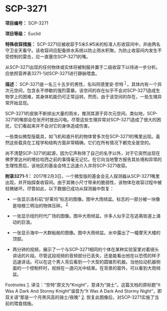 # SCP-3271
                        


**项目编号：**  SCP-3271

**项目等级：**  Euclid

**特殊收容措施：**  SCP-3271应被收容于5米*5米*5米的标准人形收容间中，并由两名守卫全天看守。该收容间应配备排水系统以防止雨水积聚。为防止收容间内发生不受控制的雷击，应一直塞住SCP-3271的嘴。

从SCP-3271出现的任何物体或实体将被制服并置于二级收容下以待进一步分析。应依照营养表3271-1对SCP-3271进行静脉喂食。

**描述：**  SCP-3271是一名三十五岁的男性，名叫阿德里安·奈特<sup class='footnoteref'>
 <a shape='rect' class='footnoteref' id='footnoteref-1' href='javascript:;' onclick='WIKIDOT.page.utils.scrollToReference(&apos;footnote-1&apos;)'>1</a>
</sup>。其体内有一个异次元空间，包含永不停歇的强烈雷暴。该空间的存在似乎不会对SCP-3271造成生物学上的困难，其身体机能仍可正常运转。然而，由于该空间的存在，一些生理异常开始显现。

SCP-3271的皮肤不断排出大量的雨水，推测其源于异次元空间。类似地，SCP-3271的嘴部会在张开时放出闪电。尽管这些生理异常对SCP-3271造成了很大的困扰，它们看起来并不会对它的身体造成伤害。

一些类似微型版载具，如飞机和直升机的物体曾多次在SCP-3271的嘴里出现。虽然这些载具在工程学和结构方面非常精确，它们在所有情况下都完全是空的。

尚不清楚SCP-3271的起源，因为它声称除了自己的名字以外，对于它突然出现在佛罗里达州的塔拉哈西之前的事情毫无记忆。在它向当地警方报告其处境和异常的生理性质后，该地区的基金会特工迅速介入并将SCP-3271收容。

**附录3271-1：**  2017年2月3日，一个微型版的基金会无人探测器从SCP-3271嘴里出现，并开始探查收容间。由于其微小尺寸带来的脆弱性，该物体在收容过程中被轻微破坏。尽管如此，以下数据已成功从探测器中恢复：

- 一张显示洛杉矶“好莱坞”标志的图像。图中大雨倾盆。标志的一部分被一块像是培根三明治的物体压碎。<sup class='footnoteref'>
 <a shape='rect' class='footnoteref' id='footnoteref-2' href='javascript:;' onclick='WIKIDOT.page.utils.scrollToReference(&apos;footnote-2&apos;)'>2</a>
</sup>

- 一张显示纽约时代广场的图像。图中大雨倾盆。许多人似乎正在逃离街道上涌动的巨浪。

- 一张显示海中一大群船舶的图像。图中大雨倾盆。水中露出了一幢摩天大楼的顶部。

- 两分钟的视频，展示了一个与SCP-3271相同的个体在某种实验室里对着镜头讲话的片段。尽管这段视频的音频部分已丢失，还是能看出他在以恐慌的样子迅速讲话。可以在这个男人背后看到一个大型的圆锥形机器。当他拉动机器侧面的一个控制杆时，视频在一道闪光中结束。在背景的窗外，可以看到大雨倾盆。



Footnotes
<a shape='rect' href='javascript:;' onclick='WIKIDOT.page.utils.scrollToReference(&apos;footnoteref-1&apos;)'>1</a>. 译注：“奈特”原文为“Knight”，意译为“骑士”。这篇文档的原标题“It Was A Dark And Stormy Knight”谐音为“It Was A Dark And Stormy Night”，即双关语“那是一个月黑风高的骑士/夜晚”
<a shape='rect' href='javascript:;' onclick='WIKIDOT.page.utils.scrollToReference(&apos;footnoteref-2&apos;)'>2</a>. 恢复此图像后，对SCP-3271实施了当前的喂食措施。


                    